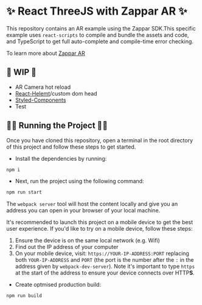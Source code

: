 # ✨ React ThreeJS with Zappar AR ✨

This repository contains an AR example using the Zappar SDK.This specific example uses `react-scripts` to compile and bundle the assets and code, and TypeScript to get full auto-complete and compile-time error checking.

To learn more about [Zappar AR](https://docs.zap.works/universal-ar/)

## 🚧 WIP 🚧

- AR Camera hot reload
- [React-Helemt](https://github.com/nfl/react-helmet)/custom dom head
- [Styled-Components](https://styled-components.com/)
- Test

## 🏃🏼 Running the Project 🏃🏼

Once you have cloned this repository, open a terminal in the root directory of this project and follow these steps to get started.

- Install the dependencies by running:

```bash
npm i
```

- Next, run the project using the following command:
 
```bash
npm run start
```

The `webpack server` tool will host the content locally and give you an address you can open in your browser of your local machine.

It's recommended to launch this project on a mobile device to get the best user experience. If you'd like to try on a mobile device, follow these steps:

1. Ensure the device is on the same local network (e.g. Wifi)
2. Find out the IP address of your computer
3. On your mobile device, visit: `https://YOUR-IP-ADDRESS:PORT` replacing both `YOUR-IP-ADDRESS` and `PORT` (the port is the number after the `:` in the address given by `webpack-dev-server`). Note it's important to type `https` at the start of the address to ensure your device connects over HTTP**S**.

- Create optmised production build:

```bash
npm run build
```
